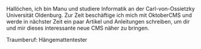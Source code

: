 Hallöchen, ich bin Manu und studiere Informatik an der Carl-von-Ossietzky Universität Oldenburg. Zur Zeit beschäftige ich mich mit OktoberCMS und werde in nächster Zeit ein paar Artikel und Anleitungen schreiben, um dir und mir dieses interessante neue CMS näher zu bringen.

Traumberuf: Hängemattentester